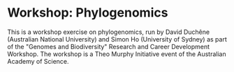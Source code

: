# Workshop: Phylogenomics

This is a workshop exercise on phylogenomics, run by David Duchêne (Australian National University) and Simon Ho (University of Sydney) as part of the "Genomes and Biodiversity" Research and Career Development Workshop. The workshop is a Theo Murphy Initiative event of the Australian Academy of Science.
